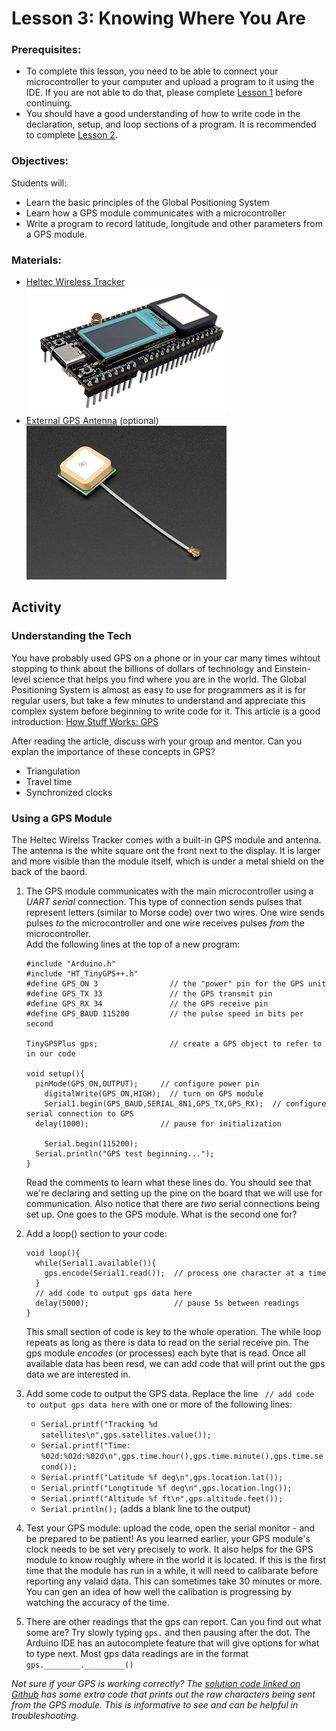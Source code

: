 # Lesson 3: Knowing Where You Are

### Prerequisites:
- To complete this lesson, you need to be able to connect your microcontroller to your computer and upload a program to it using the IDE. If you are not able to do that, please complete [Lesson 1](../lesson-1/README.md) before continuing.
- You should have a good understanding of how to write code in the declaration, setup, and loop sections of a program. It is recommended to complete [Lesson 2](../lesson-2/README.md).

### Objectives:
Students will: 
- Learn the basic principles of the Global Positioning System  
- Learn how a GPS module communicates with a microcontroller
- Write a program to record latitude, longitude and other parameters from a GPS module.

### Materials:
- [Heltec Wireless Tracker](https://heltec.org/project/wireless-tracker/)\
  ![Image of Heltec Wireless Tracker](assets/images/heltec_wireless_tracker.png)
- [External GPS Antenna](https://en.wikipedia.org/wiki/Antenna_(radio)) (optional)\
  ![Image of external GPS Antenna Adafruit License: CC BY-NC-SA 2.0](assets/images/external_gps_antenna.png)
  
## Activity

### Understanding the Tech
You have probably used GPS on a phone or in your car many times wihtout stopping to think about the billions of dollars of technology and Einstein-level science that helps you find where you are in the world. The Global Positioning System is almost as easy to use for programmers as it is for regular users, but take a few minutes to understand and appreciate this complex system before beginning to write code for it. This article is a good introduction:
[How Stuff Works: GPS](https://electronics.howstuffworks.com/gadgets/travel/gps.htm)

After reading the article, discuss wirh your group and mentor. Can you explan the importance of these concepts in GPS?
- Triangulation
- Travel time
- Synchronized clocks

### Using a GPS Module
The Heltec Wirelss Tracker comes with a built-in GPS module and antenna. The antenna is the white square ont the front next to the display. It is larger and more visible than the module itself, which is under a metal shield on the back of the baord. 

1. The GPS module communicates with the main microcontroller using a *UART serial* connection. This type of connection sends pulses that represent letters (similar to Morse code) over two wires. One wire sends pulses *to* the microcontroller and one wire receives pulses *from* the microcontroller.\
Add the following lines at the top of a new program:
    ```
    #include "Arduino.h"
    #include "HT_TinyGPS++.h"
    #define GPS_ON 3                // the "power" pin for the GPS unit
    #define GPS_TX 33               // the GPS transmit pin
    #define GPS_RX 34               // the GPS receive pin
    #define GPS_BAUD 115200         // the pulse speed in bits per second

    TinyGPSPlus gps;                // create a GPS object to refer to in our code

    void setup(){
      pinMode(GPS_ON,OUTPUT);     // configure power pin
	    digitalWrite(GPS_ON,HIGH);  // turn on GPS module
	    Serial1.begin(GPS_BAUD,SERIAL_8N1,GPS_TX,GPS_RX);  // configure serial connection to GPS  
      delay(1000);                // pause for initialization

	    Serial.begin(115200);  
      Serial.println("GPS test beginning...");  
    }
    ```
    Read the comments to learn what these lines do. You should see that we're declaring and setting up the pine on the board that we will use for communication. Also notice that there are *two* serial connections being set up. One goes to the GPS module. What is the second one for?

2. Add a loop() section to your code:
    ```
    void loop(){
      while(Serial1.available()){
        gps.encode(Serial1.read());  // process one character at a time
      }
      // add code to output gps data here
      delay(5000);                   // pause 5s between readings  
    }
    ```
    This small section of code is key to the whole operation. The while loop repeats as long as there is data to read on the serial receive pin. The gps module *encodes* (or processes) each byte that is read. Once all available data has been resd, we can add code that will print out the gps data we are interested in.

3.  Add some code to output the GPS data. Replace the line ``` // add code to output gps data here``` with one or more of the following lines:
    - ```Serial.printf("Tracking %d satellites\n",gps.satellites.value());```
    - ```Serial.printf("Time: %02d:%02d:%02d\n",gps.time.hour(),gps.time.minute(),gps.time.second());```
    - ```Serial.printf("Latitude %f deg\n",gps.location.lat());```
    - ```Serial.printf("Longtitude %f deg\n",gps.location.lng());```
    - ```Serial.printf("Altitude %f ft\n",gps.altitude.feet());```
    - ```Serial.println();``` (adds a blank line to the output)

4. Test your GPS module: upload the code, open the serial monitor - and be prepared to be patient! As you learned earlier, your GPS module's clock needs to be set very precisely to work. It also helps for the GPS module to know roughly where in the world it is located. If this is the first time that the module has run in a while, it will need to calibarate before reporting any valaid data. This can sometimes take 30 minutes or more. You can gen an idea of how well the calibation is progressing by watching the accuracy of the time.

5. There are other readings that the gps can report. Can you find out what some are? Try slowly typing ```gps.``` and then pausing after the dot. The Arduino IDE has an autocomplete feature that will give options for what to type next. Most gps data readings are in the format ```gps.________._________()```


*Not sure if your GPS is working correctly? The [solution code linked on Github](../lesson-3/Lesson_3_solution.ino) has some extra code that prints out the raw characters being sent from the GPS module. This is informative to see and can be helpful in troubleshooting.*